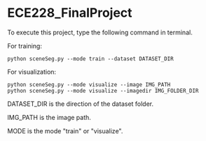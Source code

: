 # ECE228_FinalProject

To execute this project, type the following command in terminal.

For training:

    python sceneSeg.py --mode train --dataset DATASET_DIR 
    
For visualization:

    python sceneSeg.py --mode visualize --image IMG_PATH
    python sceneSeg.py --mode visualize --imagedir IMG_FOLDER_DIR   
   
DATASET_DIR is the direction of the dataset folder.

IMG_PATH is the image path.

MODE is the mode "train" or "visualize".
